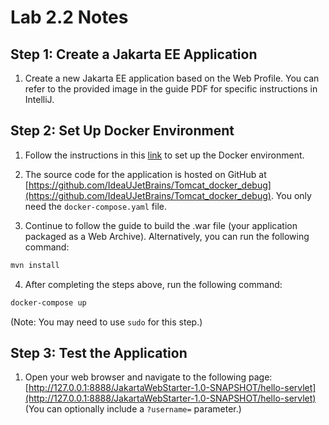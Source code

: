 # Lab 2.2 Notes

## Step 1: Create a Jakarta EE Application

1. Create a new Jakarta EE application based on the Web Profile. You can refer to the provided image in the guide PDF for specific instructions in IntelliJ.

## Step 2: Set Up Docker Environment

1. Follow the instructions in this [link](https://www.jetbrains.com/help/idea/docker-tutorial-tomcat-debug.html#clone_sample_project) to set up the Docker environment.

2. The source code for the application is hosted on GitHub at [https://github.com/IdeaUJetBrains/Tomcat_docker_debug](https://github.com/IdeaUJetBrains/Tomcat_docker_debug). You only need the `docker-compose.yaml` file.

3. Continue to follow the guide to build the .war file (your application packaged as a Web Archive). Alternatively, you can run the following command:
```bash
mvn install
```



4. After completing the steps above, run the following command:
```bash
docker-compose up
```


(Note: You may need to use `sudo` for this step.)

## Step 3: Test the Application

1. Open your web browser and navigate to the following page:
[http://127.0.0.1:8888/JakartaWebStarter-1.0-SNAPSHOT/hello-servlet](http://127.0.0.1:8888/JakartaWebStarter-1.0-SNAPSHOT/hello-servlet)
   (You can optionally include a `?username=` parameter.)

